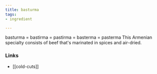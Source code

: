 ```yaml
---
title: basturma
tags:
- ingredient

---
```

basturma = bastirma = pastirma = basterma = pasterma This Armenian specialty consists of beef that's marinated in spices and air-dried.

### Links

* [[cold-cuts]]
